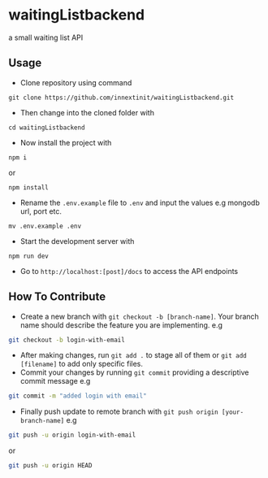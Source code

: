 # waitingListbackend

a small waiting list API

## Usage

- Clone repository using command

```git
git clone https://github.com/innextinit/waitingListbackend.git
```

- Then change into the cloned folder with

```
cd waitingListbackend
```

- Now install the project with

```
npm i
```

or

```
npm install
```

- Rename the `.env.example` file to `.env` and input the values e.g mongodb url, port etc.

```
mv .env.example .env
```

- Start the development server with

```
npm run dev
```

- Go to `http://localhost:[post]/docs` to access the API endpoints

## How To Contribute

- Create a new branch with `git checkout -b [branch-name]`. Your branch name should describe the feature you are implementing. e.g

```bash
git checkout -b login-with-email
```

- After making changes, run `git add .` to stage all of them or `git add [filename]` to add only specific files.
- Commit your changes by running `git commit` providing a descriptive commit message e.g

```bash
git commit -m "added login with email"
```

- Finally push update to remote branch with `git push origin [your-branch-name]` e.g

```bash
git push -u origin login-with-email
```

or

```bash
git push -u origin HEAD
```
